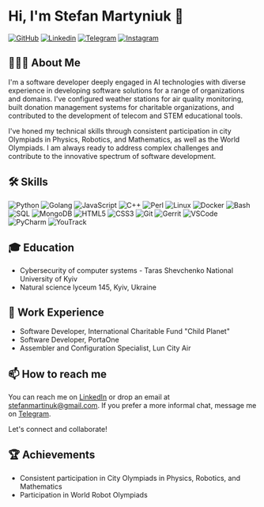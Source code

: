 # Hi, I'm Stefan Martyniuk 👋

[![GitHub](https://img.shields.io/badge/GitHub-100000?style=for-the-badge&logo=github&logoColor=white)](https://www.github.com/lumenalux)
[![Linkedin](https://img.shields.io/badge/LinkedIn-0077B5?style=for-the-badge&logo=linkedin&logoColor=white)](https://www.linkedin.com/in/stefanmartinuk)
[![Telegram](https://img.shields.io/badge/Telegram-2CA5E0?style=for-the-badge&logo=telegram&logoColor=white)](https://t.me/stefanmartinuk)
[![Instagram](https://img.shields.io/badge/Instagram-E4405F?style=for-the-badge&logo=instagram&logoColor=white)](https://www.instagram.com/stefan.martyniuk)

## 👨🏻‍💻 About Me 

I'm a software developer deeply engaged in AI technologies with diverse experience in developing software solutions for a range of organizations and domains. I've configured weather stations for air quality monitoring, built donation management systems for charitable organizations, and contributed to the development of telecom and STEM educational tools. 

I've honed my technical skills through consistent participation in city Olympiads in Physics, Robotics, and Mathematics, as well as the World Olympiads. I am always ready to address complex challenges and contribute to the innovative spectrum of software development.

## 🛠 Skills

![Python](https://img.shields.io/badge/Python-3776AB?style=for-the-badge&logo=python&logoColor=white)
![Golang](https://img.shields.io/badge/Go-00ADD8?style=for-the-badge&logo=go&logoColor=white)
![JavaScript](https://img.shields.io/badge/JavaScript-F7DF1E?style=for-the-badge&logo=javascript&logoColor=black)
![C++](https://img.shields.io/badge/C++-00599C?style=for-the-badge&logo=cplusplus&logoColor=white)
![Perl](https://img.shields.io/badge/Perl-39457E?style=for-the-badge&logo=perl&logoColor=white)
![Linux](https://img.shields.io/badge/Linux-FCC624?style=for-the-badge&logo=linux&logoColor=black)
![Docker](https://img.shields.io/badge/Docker-2496ED?style=for-the-badge&logo=docker&logoColor=white)
![Bash](https://img.shields.io/badge/Bash-4EAA25?style=for-the-badge&logo=gnu-bash&logoColor=white)
![SQL](https://img.shields.io/badge/SQL-4479A1?style=for-the-badge&logo=sql&logoColor=white)
![MongoDB](https://img.shields.io/badge/MongoDB-47A248?style=for-the-badge&logo=mongodb&logoColor=white)
![HTML5](https://img.shields.io/badge/HTML5-E34F26?style=for-the-badge&logo=html5&logoColor=white)
![CSS3](https://img.shields.io/badge/CSS3-1572B6?style=for-the-badge&logo=css3&logoColor=white)
![Git](https://img.shields.io/badge/Git-F05032?style=for-the-badge&logo=git&logoColor=white)
![Gerrit](https://img.shields.io/badge/Gerrit-FCC624?style=for-the-badge&logo=gerrit&logoColor=white)
![VSCode](https://img.shields.io/badge/VSCode-007ACC?style=for-the-badge&logo=visual-studio-code&logoColor=white)
![PyCharm](https://img.shields.io/badge/PyCharm-1abc9c?style=for-the-badge&logo=pycharm&logoColor=white)
![YouTrack](https://img.shields.io/badge/YouTrack-808080?style=for-the-badge&logo=youtrack&logoColor=white)


## 🎓 Education
* Cybersecurity of computer systems - Taras Shevchenko National University of Kyiv
* Natural science lyceum 145, Kyiv, Ukraine

## 💼 Work Experience
* Software Developer, International Charitable Fund "Child Planet"
* Software Developer, PortaOne
* Assembler and Configuration Specialist, Lun City Air

## 📫 How to reach me
You can reach me on [LinkedIn](https://www.linkedin.com/in/stefanmartinuk) or drop an email at stefanmartinuk@gmail.com.
If you prefer a more informal chat, message me on [Telegram](https://t.me/stefanmartinuk).

Let's connect and collaborate!

## 🏆 Achievements
* Consistent participation in City Olympiads in Physics, Robotics, and Mathematics
* Participation in World Robot Olympiads
